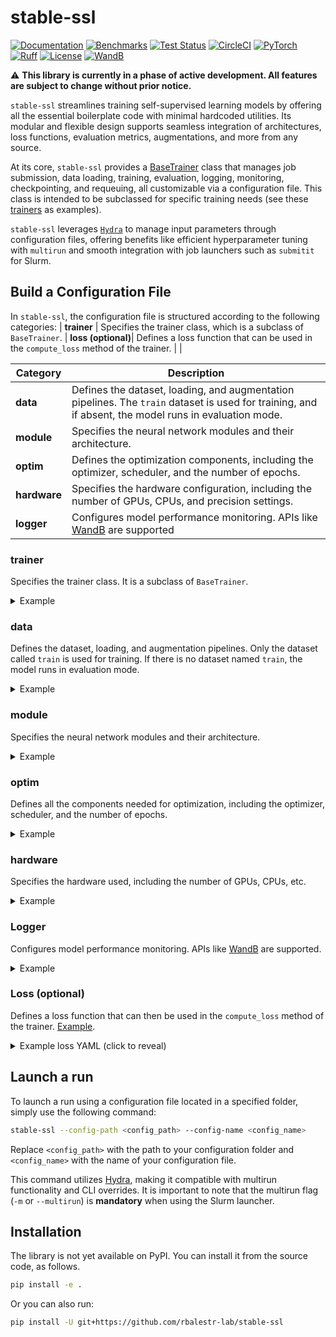 # stable-ssl

[![Documentation](https://img.shields.io/badge/Documentation-blue.svg)](https://rbalestr-lab.github.io/stable-ssl.github.io/dev/)
[![Benchmarks](https://img.shields.io/badge/Benchmarks-blue.svg)](https://github.com/rbalestr-lab/stable-ssl/tree/main/benchmarks)
[![Test Status](https://github.com/rbalestr-lab/stable-ssl/actions/workflows/testing.yml/badge.svg)](https://github.com/rbalestr-lab/stable-ssl/actions/workflows/testing.yml)
[![CircleCI](https://dl.circleci.com/status-badge/img/gh/rbalestr-lab/stable-ssl/tree/main.svg?style=svg)](https://dl.circleci.com/status-badge/redirect/gh/rbalestr-lab/stable-ssl/tree/main)
[![PyTorch](https://img.shields.io/badge/PyTorch-ee4c2c?logo=pytorch&logoColor=white)](https://pytorch.org/get-started/locally/)
[![Ruff](https://img.shields.io/endpoint?url=https://raw.githubusercontent.com/astral-sh/ruff/main/assets/badge/v2.json)](https://github.com/astral-sh/ruff)
[![License](https://img.shields.io/badge/License-MIT-yellow.svg)](https://opensource.org/licenses/MIT)
[![WandB](https://raw.githubusercontent.com/wandb/assets/main/wandb-github-badge-gradient.svg)](https://wandb.ai/site)

⚠️ **This library is currently in a phase of active development. All features are subject to change without prior notice.**

``stable-ssl`` streamlines training self-supervised learning models by offering all the essential boilerplate code with minimal hardcoded utilities. Its modular and flexible design supports seamless integration of architectures, loss functions, evaluation metrics, augmentations, and more from any source.

At its core, `stable-ssl` provides a [BaseTrainer](https://rbalestr-lab.github.io/stable-ssl.github.io/dev/gen_modules/stable_ssl.BaseTrainer.html#stable_ssl.BaseTrainer) class that manages job submission, data loading, training, evaluation, logging, monitoring, checkpointing, and requeuing, all customizable via a configuration file. This class is intended to be subclassed for specific training needs (see these [trainers](https://rbalestr-lab.github.io/stable-ssl.github.io/dev/trainers.html) as examples).

`stable-ssl` leverages [`Hydra`](https://hydra.cc/) to manage input parameters through configuration files, offering benefits like efficient hyperparameter tuning with `multirun` and smooth integration with job launchers such as `submitit` for Slurm.


## Build a Configuration File

In `stable-ssl`, the configuration file is structured according to the following categories:
| **trainer**      | Specifies the trainer class, which is a subclass of `BaseTrainer`.
| **loss (optional)**| Defines a loss function that can be used in the `compute_loss` method of the trainer.                                                                          |
                                                                                           |


| **Category**     | **Description**                                                                                                                                        |
|------------------|--------------------------------------------------------------------------------------------------------------------------------------------------------|
| **data**         | Defines the dataset, loading, and augmentation pipelines. The `train` dataset is used for training, and if absent, the model runs in evaluation mode.  |
| **module**       | Specifies the neural network modules and their architecture.                                                                                           |
| **optim**        | Defines the optimization components, including the optimizer, scheduler, and the number of epochs.                                                     |
| **hardware**     | Specifies the hardware configuration, including the number of GPUs, CPUs, and precision settings.                                                      |
| **logger**       | Configures model performance monitoring. APIs like [WandB](https://wandb.ai/home) are supported                                                        |


### trainer

Specifies the trainer class. It is a subclass of `BaseTrainer`.

<details>
  <summary>Example</summary>

```yaml
trainer:
  _target_: stable_ssl.JointEmbeddingTrainer
```
</details>

### data

Defines the dataset, loading, and augmentation pipelines. Only the dataset called `train` is used for training. If there is no dataset named `train`, the model runs in evaluation mode.

<details>
  <summary>Example</summary>

```yaml
data:
  _num_classes: 10
  _num_samples: 50000
  train:
    _target_: torch.utils.data.DataLoader
    batch_size: 256
    drop_last: True
    shuffle: True
    num_workers: ${trainer.hardware.cpus_per_task}
    dataset:
      _target_: torchvision.datasets.CIFAR10
      root: ~/data
      train: True
      transform:
        _target_: stable_ssl.data.MultiViewSampler
        transforms:
          - _target_: torchvision.transforms.v2.Compose
            transforms:
              - _target_: torchvision.transforms.v2.RandomResizedCrop
                size: 32
                scale:
                  - 0.2
                  - 1.0
              - _target_: torchvision.transforms.v2.RandomHorizontalFlip
                p: 0.5
              - _target_: torchvision.transforms.v2.ToImage
              - _target_: torchvision.transforms.v2.ToDtype
                dtype:
                  _target_: stable_ssl.utils.str_to_dtype
                  _args_: [float32]
                scale: True
          - ${trainer.data.base.dataset.transform.transforms.0}
  test:
    _target_: torch.utils.data.DataLoader
    batch_size: 256
    num_workers: ${trainer.hardware.cpus_per_task}
    dataset:
      _target_: torchvision.datasets.CIFAR10
      train: False
      root: ~/data
      transform:
        _target_: torchvision.transforms.v2.Compose
        transforms:
          - _target_: torchvision.transforms.v2.ToImage
          - _target_: torchvision.transforms.v2.ToDtype
            dtype:
              _target_: stable_ssl.utils.str_to_dtype
              _args_: [float32]
            scale: True
```
</details>


### module

Specifies the neural network modules and their architecture.

<details>
  <summary>Example</summary>

```yaml
module:
   backbone:
      _target_: stable_ssl.modules.load_backbone
      name: resnet18
      low_resolution: True
      num_classes: null
   projector:
      _target_: torch.nn.Sequential
      _args_:
         - _target_: torch.nn.Linear
            in_features: 512
            out_features: 2048
            bias: False
         - _target_: torch.nn.BatchNorm1d
            num_features: ${trainer.module.projector._args_.0.out_features}
         - _target_: torch.nn.ReLU
         - _target_: torch.nn.Linear
            in_features: ${trainer.module.projector._args_.0.out_features}
            out_features: 128
            bias: False
         - _target_: torch.nn.BatchNorm1d
            num_features: ${trainer.module.projector._args_.3.out_features}
   projector_classifier:
      _target_: torch.nn.Linear
      in_features: 128
      out_features: ${trainer.data._num_classes}
   backbone_classifier:
      _target_: torch.nn.Linear
      in_features: 512
      out_features: ${trainer.data._num_classes}
```
</details>

### optim

Defines all the components needed for optimization, including the optimizer, scheduler, and the number of epochs.

<details>
  <summary>Example</summary>

```yaml
optim:
 epochs: 1000
 optimizer:
   _target_: stable_ssl.optimizers.LARS
   _partial_: True
   lr: 5
   weight_decay: 1e-6
 scheduler:
   _target_: stable_ssl.scheduler.LinearWarmupCosineAnnealing
   _partial_: True
   total_steps: ${eval:'${trainer.optim.epochs} * ${trainer.data._num_samples} // ${trainer.data.train.batch_size}'}
```
</details>


### hardware

Specifies the hardware used, including the number of GPUs, CPUs, etc.

<details>
  <summary>Example</summary>

```yaml
hardware:
   seed: 0
   float16: true
   device: "cuda:0"
   world_size: 1
```
</details>

### Logger

Configures model performance monitoring. APIs like [WandB](https://wandb.ai/home) are supported.

<details>
  <summary>Example</summary>

```yaml
logger:
   wandb: true
   base_dir: "./"
   level: 20
   checkpoint_frequency: 1
   log_every_step: 1
   metric:
      test:
         acc1:
         _target_: torchmetrics.classification.MulticlassAccuracy
         num_classes: ${trainer.data._num_classes}
         top_k: 1
         acc5:
         _target_: torchmetrics.classification.MulticlassAccuracy
         num_classes: ${trainer.data._num_classes}
         top_k: 5
```
</details>

### Loss (optional)
Defines a loss function that can then be used in the `compute_loss` method of the trainer. [Example](https://rbalestr-lab.github.io/stable-ssl.github.io/dev/user_guide.html#loss).

<details>
  <summary>Example loss YAML (click to reveal)</summary>

```yaml
loss:
  name: "NTXEntLoss"
  temperature: 0.5
```
</details>

## Launch a run

To launch a run using a configuration file located in a specified folder, simply use the following command:

```bash
stable-ssl --config-path <config_path> --config-name <config_name>
```

Replace `<config_path>` with the path to your configuration folder and `<config_name>` with the name of your configuration file.


This command utilizes [Hydra](https://hydra.cc/), making it compatible with multirun functionality and CLI overrides. It is important to note that the multirun flag (`-m` or `--multirun`) is **mandatory** when using the Slurm launcher.


## Installation

The library is not yet available on PyPI. You can install it from the source code, as follows.

```bash
pip install -e .
```

Or you can also run:

```bash
pip install -U git+https://github.com/rbalestr-lab/stable-ssl
```
